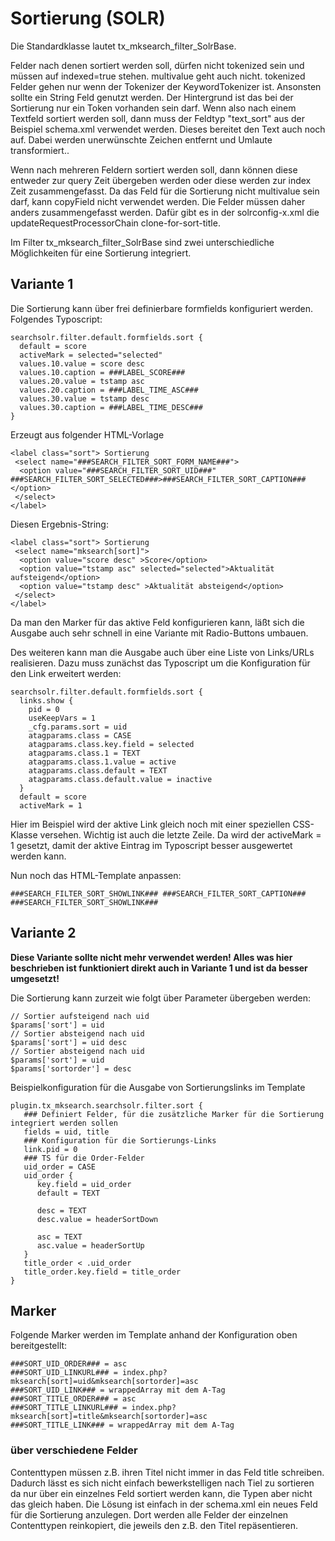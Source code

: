 Sortierung (SOLR)
=================

Die Standardklasse lautet tx\_mksearch\_filter\_SolrBase.

Felder nach denen sortiert werden soll, dürfen nicht tokenized sein und müssen auf indexed=true stehen. multivalue geht auch nicht. tokenized Felder gehen nur wenn der Tokenizer der KeywordTokenizer ist. Ansonsten sollte ein String Feld genutzt werden. Der Hintergrund ist das bei der Sortierung nur ein Token vorhanden sein darf. Wenn also nach einem Textfeld sortiert werden soll, dann muss der Feldtyp "text\_sort" aus der Beispiel schema.xml verwendet werden. Dieses bereitet den Text auch noch auf. Dabei werden unerwünschte Zeichen entfernt und Umlaute transformiert..

Wenn nach mehreren Feldern sortiert werden soll, dann können diese entweder zur query Zeit übergeben werden oder diese werden zur index Zeit zusammengefasst. Da das Feld für die Sortierung nicht multivalue sein darf, kann copyField nicht verwendet werden. Die Felder müssen daher anders zusammengefasst werden. Dafür gibt es in der solrconfig-x.xml die updateRequestProcessorChain clone-for-sort-title.

Im Filter tx\_mksearch\_filter\_SolrBase sind zwei unterschiedliche Möglichkeiten für eine Sortierung integriert.

Variante 1
----------

Die Sortierung kann über frei definierbare formfields konfiguriert werden. Folgendes Typoscript:

~~~~ {.sourceCode .ts}
searchsolr.filter.default.formfields.sort {
  default = score
  activeMark = selected="selected"
  values.10.value = score desc
  values.10.caption = ###LABEL_SCORE###
  values.20.value = tstamp asc
  values.20.caption = ###LABEL_TIME_ASC###
  values.30.value = tstamp desc
  values.30.caption = ###LABEL_TIME_DESC###
}
~~~~

Erzeugt aus folgender HTML-Vorlage

~~~~ {.sourceCode .html}
<label class="sort"> Sortierung
 <select name="###SEARCH_FILTER_SORT_FORM_NAME###">
  <option value="###SEARCH_FILTER_SORT_UID###" ###SEARCH_FILTER_SORT_SELECTED###>###SEARCH_FILTER_SORT_CAPTION###</option>
 </select>
</label>
~~~~

Diesen Ergebnis-String:

~~~~ {.sourceCode .html}
<label class="sort"> Sortierung
 <select name="mksearch[sort]">
  <option value="score desc" >Score</option>
  <option value="tstamp asc" selected="selected">Aktualität aufsteigend</option>
  <option value="tstamp desc" >Aktualität absteigend</option>
 </select>
</label>
~~~~

Da man den Marker für das aktive Feld konfigurieren kann, läßt sich die Ausgabe auch sehr schnell in eine Variante mit Radio-Buttons umbauen.

Des weiteren kann man die Ausgabe auch über eine Liste von Links/URLs realisieren. Dazu muss zunächst das Typoscript um die Konfiguration für den Link erweitert werden:

~~~~ {.sourceCode .ts}
searchsolr.filter.default.formfields.sort {
  links.show {
    pid = 0
    useKeepVars = 1
    _cfg.params.sort = uid
    atagparams.class = CASE
    atagparams.class.key.field = selected
    atagparams.class.1 = TEXT
    atagparams.class.1.value = active
    atagparams.class.default = TEXT
    atagparams.class.default.value = inactive
  }
  default = score
  activeMark = 1
~~~~

Hier im Beispiel wird der aktive Link gleich noch mit einer speziellen CSS-Klasse versehen. Wichtig ist auch die letzte Zeile. Da wird der activeMark = 1 gesetzt, damit der aktive Eintrag im Typoscript besser ausgewertet werden kann.

Nun noch das HTML-Template anpassen:

~~~~ {.sourceCode .html}
###SEARCH_FILTER_SORT_SHOWLINK### ###SEARCH_FILTER_SORT_CAPTION### ###SEARCH_FILTER_SORT_SHOWLINK###
~~~~

Variante 2
----------

**Diese Variante sollte nicht mehr verwendet werden! Alles was hier beschrieben ist funktioniert direkt auch in Variante 1 und ist da besser umgesetzt!**

Die Sortierung kann zurzeit wie folgt über Parameter übergeben werden:

~~~~ {.sourceCode .php}
// Sortier aufsteigend nach uid
$params['sort'] = uid
// Sortier absteigend nach uid
$params['sort'] = uid desc
// Sortier absteigend nach uid
$params['sort'] = uid
$params['sortorder'] = desc
~~~~

Beispielkonfiguration für die Ausgabe von Sortierungslinks im Template

~~~~ {.sourceCode .ts}
plugin.tx_mksearch.searchsolr.filter.sort {
   ### Definiert Felder, für die zusätzliche Marker für die Sortierung integriert werden sollen
   fields = uid, title
   ### Konfiguration für die Sortierungs-Links
   link.pid = 0
   ### TS für die Order-Felder
   uid_order = CASE
   uid_order {
      key.field = uid_order
      default = TEXT

      desc = TEXT
      desc.value = headerSortDown

      asc = TEXT
      asc.value = headerSortUp
   }
   title_order < .uid_order
   title_order.key.field = title_order
}
~~~~

Marker
------

Folgende Marker werden im Template anhand der Konfiguration oben bereitgestellt:

    ###SORT_UID_ORDER### = asc
    ###SORT_UID_LINKURL### = index.php?mksearch[sort]=uid&mksearch[sortorder]=asc
    ###SORT_UID_LINK### = wrappedArray mit dem A-Tag
    ###SORT_TITLE_ORDER### = asc
    ###SORT_TITLE_LINKURL### = index.php?mksearch[sort]=title&mksearch[sortorder]=asc
    ###SORT_TITLE_LINK### = wrappedArray mit dem A-Tag

### über verschiedene Felder

Contenttypen müssen z.B. ihren Titel nicht immer in das Feld title schreiben. Dadurch lässt es sich nicht einfach bewerkstelligen nach Tiel zu sortieren da nur über ein einzelnes Feld sortiert werden kann, die Typen aber nicht das gleich haben. Die Lösung ist einfach in der schema.xml ein neues Feld für die Sortierung anzulegen. Dort werden alle Felder der einzelnen Contenttypen reinkopiert, die jeweils den z.B. den Titel repäsentieren.
